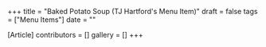 +++
title = "Baked Potato Soup (TJ Hartford's Menu Item)"
draft = false
tags = ["Menu Items"]
date = ""

[Article]
contributors = []
gallery = []
+++